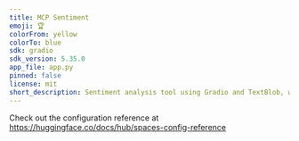 ```yaml
---
title: MCP Sentiment
emoji: 🏆
colorFrom: yellow
colorTo: blue
sdk: gradio
sdk_version: 5.35.0
app_file: app.py
pinned: false
license: mit
short_description: Sentiment analysis tool using Gradio and TextBlob, with MCP
---
```


Check out the configuration reference at https://huggingface.co/docs/hub/spaces-config-reference
